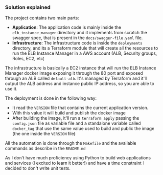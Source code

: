 ### Solution explained

The project contains two main parts:

- **Application**: The application code is mainly inside the `elb_instance_manager` directory and it implements from scratch the swagger spec, that is present in the `docs/swagger-file.yaml` file.
- **Infrastructure**: The infrastructure code is inside the `deployments` directory, and its a Terraform module that will create all the resources to run the ELB Instance Manager in a AWS account (ALB, Security groups, Roles, EC2, etc)

The infrastructure is basically a EC2 instance that will run the ELB Instance Manager docker image exposing it through the 80 port and exposed through an ALB called `default-alb`. It's managed by Terraform and it'll output the ALB address and instance public IP address, so you are able to use it.

The deployment is done in the following way:
- It read the `VERSION` file that contains the current application version. 
- With this value it will build and publish the docker image
- After building the image, it'll run a `terraform apply` passing the `config.json` file as variable file and a standalone variable called `docker_tag` that use the same value used to build and public the image (the one inside the `VERSION` file)

All the automation is done through the `Makefile` and the available commands as describe in the `README.md`

As I don't have much proficiency using Python to build web applications and services (I excited to learn it better!) and have a time constraint I decided to don't write unit tests.
